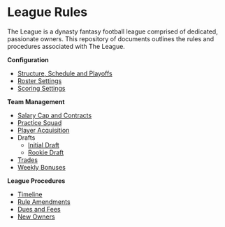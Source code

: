 # League Rules

The League is a dynasty fantasy football league comprised of dedicated, passionate owners.  This repository of documents outlines the rules and procedures associated with The League.

**Configuration**

* [Structure, Schedule and Playoffs](league/schedule.md)
* [Roster Settings](team/roster.md)
* [Scoring Settings](league/scoring.md)

**Team Management**

* [Salary Cap and Contracts](team/team-management.md)
* [Practice Squad](team/practice-squad.md)
* [Player Acquisition](team/free-agents.md)
* Drafts
    * [Initial Draft](league/draft/initial.md)
    * [Rookie Draft](league/draft/rookie.md)
* [Trades](league/trades.md)
* [Weekly Bonuses](league/bonuses.md)

**League Procedures**

* [Timeline](league/timeline.md)
* [Rule Amendments](league/amendments.md)
* [Dues and Fees](league/dues.md)
* [New Owners](league/new-owners.md)
